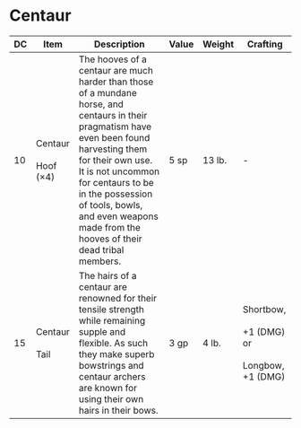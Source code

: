 # Centaur
| DC  | Item                     | Description                                                                                                                                                                                                                                                                                                  | Value | Weight | Crafting                                              |
| --- | ------------------------ | ------------------------------------------------------------------------------------------------------------------------------------------------------------------------------------------------------------------------------------------------------------------------------------------------------------ | ----- | ------ | ----------------------------------------------------- |
| 10  | Centaur<br><br>Hoof (×4) | The hooves of a centaur are much harder than those of a mundane horse, and centaurs in their pragmatism have even been found harvesting them for their own use. It is not uncommon for centaurs to be in the possession of tools, bowls, and even weapons made from the hooves of their dead tribal members. | 5 sp  | 13 lb. | -                                                     |
| 15  | Centaur<br><br>Tail      | The hairs of a centaur are renowned for their tensile strength while remaining supple and flexible. As such they make superb bowstrings and centaur archers are known for using their own hairs in their bows.                                                                                               | 3 gp  | 4 lb.  | Shortbow,<br><br>+1 (DMG) or<br><br>Longbow, +1 (DMG) |
